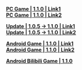 **[PC Game | 1.1.0 | Link1](https://autopatchcn.bhsr.com/client/cn/20230527111104_42FPuTyCCRlZmYBp/StarRail_1.1.0.zip)**  
**[PC Game | 1.1.0 | Link2](https://bhrpg-prod.oss-accelerate.aliyuncs.com/client/cn/20230527111104_42FPuTyCCRlZmYBp/StarRail_1.1.0.zip)**  

**[Update | 1.0.5 -> 1.1.0 | Link1 ](https://autopatchcn.bhsr.com/client/beta/update/hkrpg_cn/33/game_1.0.5_1.1.0_hdiff_Drtvu6C7sMBq9paR.zip)**   
**[Update | 1.0.5 -> 1.1.0 | Link2 ](https://bhrpg-prod.oss-accelerate.aliyuncs.com/client/beta/update/hkrpg_cn/33/game_1.0.5_1.1.0_hdiff_Drtvu6C7sMBq9paR.zip)**


**[Android Game | 1.1.0 | Link1](https://autopatchcn.bhsr.com/client/cn/20230527110540_Kt2XHQtmHSq920j9/StarRail_1.1.0_mihoyo_1.apk)**  
**[Android Game | 1.1.0 | Link2](https://bhrpg-prod.oss-accelerate.aliyuncs.com/client/cn/20230527110540_Kt2XHQtmHSq920j9/StarRail_1.1.0_mihoyo_1.apk)**  

**[Android Bilibili Game | 1.1.0](https://pkg.biligame.com/games/bhxqtd_1.1.0_20230529_031420_e1ec3.apk)**  
